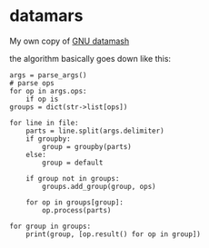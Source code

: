 # datamars

My own copy of [GNU datamash](https://www.gnu.org/software/datamash/manual/datamash.html)

the algorithm basically goes down like this:
```
args = parse_args()
# parse ops
for op in args.ops:
    if op is 
groups = dict(str->list[ops])

for line in file: 
    parts = line.split(args.delimiter)
    if groupby:
        group = groupby(parts)
    else:
        group = default
        
    if group not in groups:
        groups.add_group(group, ops)
        
    for op in groups[group]:
        op.process(parts)
        
for group in groups:
    print(group, [op.result() for op in group])
```